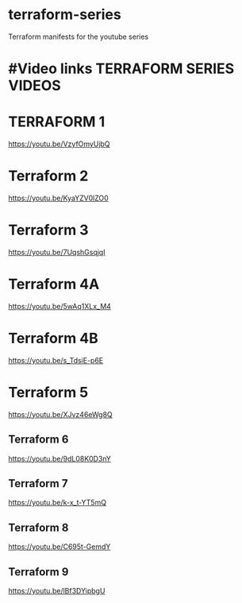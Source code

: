 # terraform-series
Terraform manifests for the youtube series

#Video links
TERRAFORM SERIES VIDEOS  
=======================

TERRAFORM 1
===========
https://youtu.be/VzyfOmyUjbQ


Terraform 2
===========
https://youtu.be/KyaYZV0lZO0

Terraform 3
===========
https://youtu.be/7UqshGsqjqI

Terraform 4A
===========
https://youtu.be/5wAq1XLx_M4

Terraform 4B
===========
https://youtu.be/s_TdsiE-p6E

Terraform 5
===========
https://youtu.be/XJvz46eWg8Q

Terraform 6
------------
https://youtu.be/9dL08K0D3nY

Terraform 7
-----------
https://youtu.be/k-x_t-YT5mQ

Terraform 8
----------
https://youtu.be/C695t-GemdY

Terraform 9
------------
https://youtu.be/lBf3DYipbgU

